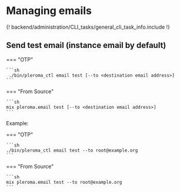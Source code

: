 # Managing emails

{! backend/administration/CLI_tasks/general_cli_task_info.include !}

## Send test email (instance email by default)

=== "OTP"

    ```sh
     ./bin/pleroma_ctl email test [--to <destination email address>]
    ```

=== "From Source"

    ```sh
    mix pleroma.email test [--to <destination email address>]
    ```


Example: 

=== "OTP"

    ```sh
    ./bin/pleroma_ctl email test --to root@example.org
    ```

=== "From Source"

    ```sh
    mix pleroma.email test --to root@example.org
    ```
